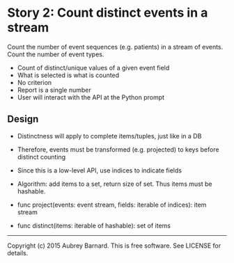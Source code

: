 Story 2: Count distinct events in a stream
==========================================


Count the number of event sequences (e.g. patients) in a stream of
events.  Count the number of event types.

* Count of distinct/unique values of a given event field
* What is selected is what is counted
* No criterion
* Report is a single number
* User will interact with the API at the Python prompt


Design
------

* Distinctness will apply to complete items/tuples, just like in a DB

* Therefore, events must be transformed (e.g. projected) to keys before
  distinct counting

* Since this is a low-level API, use indices to indicate fields

* Algorithm: add items to a set, return size of set.  Thus items must be
  hashable.

* func project(events: event stream, fields: iterable of indices): item stream

* func distinct(items: iterable of hashable): set of items


-----
Copyright (c) 2015 Aubrey Barnard.  This is free software.  See LICENSE
for details.
